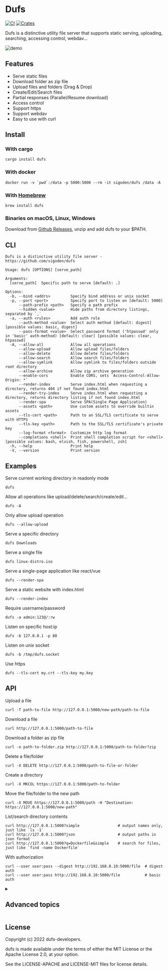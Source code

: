 # Dufs

[![CI](https://github.com/sigoden/dufs/actions/workflows/ci.yaml/badge.svg)](https://github.com/sigoden/dufs/actions/workflows/ci.yaml)
[![Crates](https://img.shields.io/crates/v/dufs.svg)](https://crates.io/crates/dufs)

Dufs is a distinctive utility file server that supports static serving, uploading, searching, accessing control, webdav...

![demo](https://user-images.githubusercontent.com/4012553/220513063-ff0f186b-ac54-4682-9af4-47a9781dee0d.png)

## Features

- Serve static files
- Download folder as zip file
- Upload files and folders (Drag & Drop)
- Create/Edit/Search files
- Partial responses (Parallel/Resume download)
- Access control
- Support https
- Support webdav
- Easy to use with curl

## Install

### With cargo

```
cargo install dufs
```

### With docker

```
docker run -v `pwd`:/data -p 5000:5000 --rm -it sigoden/dufs /data -A
```

### With [Homebrew](https://brew.sh)

```
brew install dufs
```

### Binaries on macOS, Linux, Windows

Download from [Github Releases](https://github.com/sigoden/dufs/releases), unzip and add dufs to your $PATH.

## CLI

```
Dufs is a distinctive utility file server - https://github.com/sigoden/dufs

Usage: dufs [OPTIONS] [serve_path]

Arguments:
  [serve_path]  Specific path to serve [default: .]

Options:
  -b, --bind <addrs>         Specify bind address or unix socket
  -p, --port <port>          Specify port to listen on [default: 5000]
      --path-prefix <path>   Specify a path prefix
      --hidden <value>       Hide paths from directory listings, separated by `,`
  -a, --auth <rules>         Add auth role
      --auth-method <value>  Select auth method [default: digest] [possible values: basic, digest]
      --pass-format <value>  Select password format ('htpasswd' only in 'basic' auth-method) [default: clear] [possible values: clear, htpasswd]
  -A, --allow-all            Allow all operations
      --allow-upload         Allow upload files/folders
      --allow-delete         Allow delete files/folders
      --allow-search         Allow search files/folders
      --allow-symlink        Allow symlink to files/folders outside root directory
      --allow-archive        Allow zip archive generation
      --enable-cors          Enable CORS, sets `Access-Control-Allow-Origin: *`
      --render-index         Serve index.html when requesting a directory, returns 404 if not found index.html
      --render-try-index     Serve index.html when requesting a directory, returns directory listing if not found index.html
      --render-spa           Serve SPA(Single Page Application)
      --assets <path>        Use custom assets to override builtin assets
      --tls-cert <path>      Path to an SSL/TLS certificate to serve with HTTPS
      --tls-key <path>       Path to the SSL/TLS certificate's private key
      --log-format <format>  Customize http log format
      --completions <shell>  Print shell completion script for <shell> [possible values: bash, elvish, fish, powershell, zsh]
  -h, --help                 Print help
  -V, --version              Print version
```

## Examples

Serve current working directory in readonly mode

```
dufs
```

Allow all operations like upload/delete/search/create/edit...

```
dufs -A
```

Only allow upload operation

```
dufs --allow-upload
```

Serve a specific directory

```
dufs Downloads
```

Serve a single file

```
dufs linux-distro.iso
```

Serve a single-page application like react/vue

```
dufs --render-spa
```

Serve a static website with index.html

```
dufs --render-index
```

Require username/password

```
dufs -a admin:123@/:rw
```

Listen on specific host:ip 

```
dufs -b 127.0.0.1 -p 80
```

Listen on unix socket
```
dufs -b /tmp/dufs.socket
```

Use https

```
dufs --tls-cert my.crt --tls-key my.key
```

## API

Upload a file

```
curl -T path-to-file http://127.0.0.1:5000/new-path/path-to-file
```

Download a file
```
curl http://127.0.0.1:5000/path-to-file
```

Download a folder as zip file

```
curl -o path-to-folder.zip http://127.0.0.1:5000/path-to-folder?zip
```

Delete a file/folder

```
curl -X DELETE http://127.0.0.1:5000/path-to-file-or-folder
```

Create a directory

```
curl -X MKCOL https://127.0.0.1:5000/path-to-folder
```

Move the file/folder to the new path

```
curl -X MOVE https://127.0.0.1:5000/path -H "Destination: https://127.0.0.1:5000/new-path"
```

List/search directory contents

```
curl http://127.0.0.1:5000?simple                 # output names only, just like `ls -1`
curl http://127.0.0.1:5000?json                   # output paths in json format
curl http://127.0.0.1:5000?q=Dockerfile&simple    # search for files, just like `find -name Dockerfile`
```

With authorization

```
curl --user user:pass --digest http://192.168.8.10:5000/file  # digest auth
curl --user user:pass http://192.168.8.10:5000/file           # basic auth
```

<details>
<summary><h2>Advanced topics</h2></summary>

### Access Control

Dufs supports account based access control. You can control who can do what on which path with `--auth`/`-a`.

```
dufs -a [user:pass]@path[:rw][,path[:rw]...][|...]
```
1: Multiple rules are separated by "|"
2: User and pass are the account name and password, if omitted, it is an anonymous user
3: One rule can set multiple paths, separated by ","
4: Add `:rw` after the path to indicate that the path has read and write permissions, otherwise the path has readonly permissions.

```
dufs -A -a admin:admin@/:rw
```
`admin` has all permissions for all paths.

```
dufs -A -a admin:admin@/:rw -a guest:guest@/
```
`guest` has readonly permissions for all paths.

```
dufs -A -a admin:admin@/:rw -a @/
```
All paths is public, everyone can view/download it.

```
dufs -A -a admin:admin@/:rw -a user1:pass1@/user1:rw -a user2:pass2@/user2
dufs -A -a "admin:admin@/:rw|user1:pass1@/user1:rw|user2:pass2@/user2"
```
`user1` has all permissions for `/user1/*` path.
`user2` has all permissions for `/user2/*` path.

```
dufs -A -a user:pass@/dir1:rw,/dir2:rw,dir3
```
`user` has all permissions for `/dir1/*` and `/dir2/*`, has readonly permissions for `/dir3/`.

```
dufs -a admin:admin@/
```
Since dufs only allows viewing/downloading, `admin` can only view/download files.

### Hide Paths

Dufs supports hiding paths from directory listings via option `--hidden <glob>,...`.

```
dufs --hidden .git,.DS_Store,tmp
```

> The glob used in --hidden only matches file and directory names, not paths. So `--hidden dir1/file` is invalid.

```sh
dufs --hidden '.*'            # hidden dotfiles
dufs --hidden '*/'            # hidden all folders
dufs --hidden '*.log,*.lock'  # hidden by exts
```

### Log Format

Dufs supports customize http log format with option `--log-format`.

The log format can use following variables.

| variable     | description                                                               |
| ------------ | ------------------------------------------------------------------------- |
| $remote_addr | client address                                                            |
| $remote_user | user name supplied with authentication                                    |
| $request     | full original request line                                                |
| $status      | response status                                                           |
| $http_       | arbitrary request header field. examples: $http_user_agent, $http_referer |


The default log format is `'$remote_addr "$request" $status'`.
```
2022-08-06T06:59:31+08:00 INFO - 127.0.0.1 "GET /" 200
```

Disable http log
```
dufs --log-format=''
```

Log user-agent
```
dufs --log-format '$remote_addr "$request" $status $http_user_agent'
```
```
2022-08-06T06:53:55+08:00 INFO - 127.0.0.1 "GET /" 200 Mozilla/5.0 (Windows NT 10.0; Win64; x64) AppleWebKit/537.36 (KHTML, like Gecko) Chrome/104.0.0.0 Safari/537.36
```

Log remote-user
```
dufs --log-format '$remote_addr $remote_user "$request" $status' -a /@admin:admin -a /folder1@user1:pass1
```
```
2022-08-06T07:04:37+08:00 INFO - 127.0.0.1 admin "GET /" 200
```

## Environment variables

All options can be set using environment variables prefixed with `DUFS_`.

```
  [ROOT_DIR]                  DUFS_ROOT_DIR=/dir
  -b, --bind <addrs>          DUFS_BIND=0.0.0.0
  -p, --port <port>           DUFS_PORT=5000
      --path-prefix <path>    DUFS_PATH_RREFIX=/path
      --hidden <value>        DUFS_HIDDEN=*.log
  -a, --auth <rules>          DUFS_AUTH="admin:admin@/:rw|@/" 
      --auth-method <value>   DUFS_AUTH_METHOD=basic
      --pass-format <value>   DUFS_PASS_FORMAT=clear 
  -A, --allow-all             DUFS_ALLOW_ALL=true
      --allow-upload          DUFS_ALLOW_UPLOAD=true
      --allow-delete          DUFS_ALLOW_DELETE=true
      --allow-search          DUFS_ALLOW_SEARCH=true
      --allow-symlink         DUFS_ALLOW_SYMLINK=true
      --allow-archive         DUFS_ALLOW_ARCHIVE=true
      --enable-cors           DUFS_ENABLE_CORS=true
      --render-index          DUFS_RENDER_INDEX=true
      --render-try-index      DUFS_RENDER_TRY_INDEX=true
      --render-spa            DUFS_RENDER_SPA=true
      --assets <path>         DUFS_ASSETS=/assets
      --tls-cert <path>       DUFS_TLS_CERT=cert.pem
      --tls-key <path>        DUFS_TLS_KEY=key.pem
      --log-format <format>   DUFS_LOG_FORMAT=""
```

### Customize UI

Dufs allows users to customize the UI with your own assets.

```
dufs --assets my-assets-dir/
```

Your assets folder must contains a `index.html` file.

`index.html` can use the following placeholder variables to retrieve internal data.

- `__INDEX_DATA__`: directory listing data
- `__ASSERTS_PREFIX__`: assets url prefix

</details>

## License

Copyright (c) 2022 dufs-developers.

dufs is made available under the terms of either the MIT License or the Apache License 2.0, at your option.

See the LICENSE-APACHE and LICENSE-MIT files for license details.
